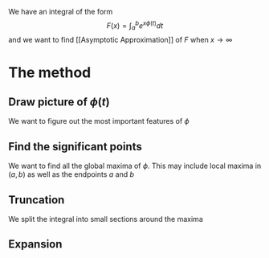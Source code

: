 We have an integral of the form
$$
F(x) = \int_{a}^{b} e^{x\phi(t)} dt
$$
and we want to find [[Asymptotic Approximation]] of $F$ 
when $x\to \infty$
# The method
## Draw picture of $\phi(t)$
We want to figure out the most important features of $\phi$ 
## Find the significant points
We want to find all the global maxima of $\phi$.
This may include local maxima in $(a,b)$ 
as well as the endpoints $a$ and $b$
## Truncation
We split the integral into small sections around the maxima
## Expansion
